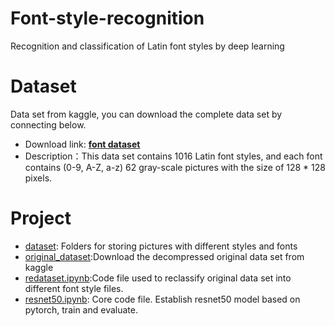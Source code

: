 # Font-style-recognition
Recognition and classification of Latin font styles by deep learning


# Dataset
Data set from kaggle, you can download the complete data set by connecting below.
- Download link: **[font dataset](https://www.kaggle.com/datasets/yaswanthgali/english-fontnumber-recognition)**
- Description：This data set contains 1016 Latin font styles, and each font contains (0-9, A-Z, a-z) 62 gray-scale pictures with the size of 128 * 128 pixels.

# Project

- [dataset](): Folders for storing pictures with different styles and fonts
- [original_dataset]():Download the decompressed original data set from kaggle
- [redataset.ipynb]("https://github.com/Kermit-Li/Font-style-recognition/blob/main/redataset.ipynbb"):Code file used to reclassify original data set into different font style files.
- [resnet50.ipynb]("https://github.com/Kermit-Li/Font-style-recognition/blob/main/resnet50.ipynb"): Core code file. Establish resnet50 model based on pytorch, train and evaluate.

